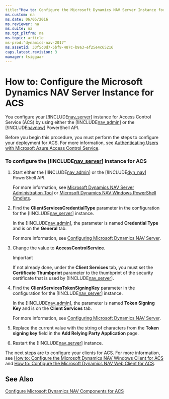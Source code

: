 ```yaml
---
title:"How to: Configure the Microsoft Dynamics NAV Server Instance for ACS"
ms.custom: na
ms.date: 06/05/2016
ms.reviewer: na
ms.suite: na
ms.tgt_pltfrm: na
ms.topic: article
ms-prod:"dynamics-nav-2017"
ms.assetid: 33f5c0d7-5bf9-487c-b9a3-ef25e4c65216
caps.latest.revision: 3
manager: tsiggaar
---
```

# How to: Configure the Microsoft Dynamics NAV Server Instance for ACS
You configure your [!INCLUDE[nav_server](includes/nav_server_md.md)] instance for Access Control Service \(ACS\) by using either the [!INCLUDE[nav_admin](includes/nav_admin_md.md)] or the [!INCLUDE[navnow](includes/navnow_md.md)] PowerShell API.  
  
 Before you begin this procedure, you must perform the steps to configure your deployment for ACS. For more information, see [Authenticating Users with Microsoft Azure Access Control Service](Authenticating-Users-with-Microsoft-Azure-Access-Control-Service.md).  
  
### To configure the [!INCLUDE[nav_server](includes/nav_server_md.md)] instance for ACS  
  
1.  Start either the [!INCLUDE[nav_admin](includes/nav_admin_md.md)] or the [!INCLUDE[dyn_nav](includes/dyn_nav_md.md)] PowerShell API.  
  
     For more information, see [Microsoft Dynamics NAV Server Administration Tool](Microsoft-Dynamics-NAV-Server-Administration-Tool.md) or [Microsoft Dynamics NAV Windows PowerShell Cmdlets](Microsoft-Dynamics-NAV-Windows-PowerShell-Cmdlets.md).  
  
2.  Find the **ClientServicesCredentialType** parameter in the configuration for the [!INCLUDE[nav_server](includes/nav_server_md.md)] instance.  
  
     In the [!INCLUDE[nav_admin](includes/nav_admin_md.md)], the parameter is named **Credential Type** and is on the **General** tab.  
  
     For more information, see [Configuring Microsoft Dynamics NAV Server](Configuring-Microsoft-Dynamics-NAV-Server.md).  
  
3.  Change the value to **AccessControlService**.  
  
    > [!IMPORTANT]  
    >  If not already done, under the **Client Services** tab, you must set the **Certificate Thumbprint** parameter to the thumbprint of the security certificate that is used by [!INCLUDE[nav_server](includes/nav_server_md.md)].  
  
4.  Find the **ClientServicesTokenSigningKey** parameter in the configuration for the [!INCLUDE[nav_server](includes/nav_server_md.md)] instance.  
  
     In the [!INCLUDE[nav_admin](includes/nav_admin_md.md)], the parameter is named **Token Signing Key** and is on the **Client Services** tab.  
  
     For more information, see [Configuring Microsoft Dynamics NAV Server](Configuring-Microsoft-Dynamics-NAV-Server.md).  
  
5.  Replace the current value with the string of characters from the **Token signing key** field in the **Add Relying Party Application** page.  
  
6.  Restart the [!INCLUDE[nav_server](includes/nav_server_md.md)] instance.  
  
 The next steps are to configure your clients for ACS. For more information, see [How to: Configure the Microsoft Dynamics NAV Windows Client for ACS](../Topic/How%20to:%20Configure%20the%20Microsoft%20Dynamics%20NAV%20Windows%20Client%20for%20ACS.md) and [How to: Configure the Microsoft Dynamics NAV Web Client for ACS](../Topic/How%20to:%20Configure%20the%20Microsoft%20Dynamics%20NAV%20Web%20Client%20for%20ACS.md).  
  
## See Also  
 [Configure Microsoft Dynamics NAV Components for ACS](Configure-Microsoft-Dynamics-NAV-Components-for-ACS.md)